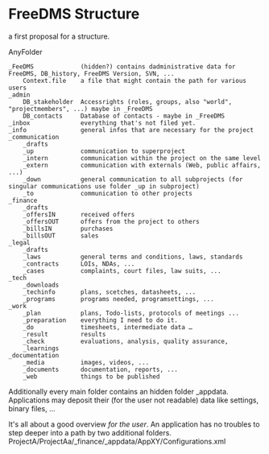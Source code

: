 # FreeDMS Structure
a first proposal for a structure.

AnyFolder

    _FeeDMS				(hidden?) contains dadministrative data for FreeDMS, DB_history, FreeDMS Version, SVN, ...
    	Context.file	a file that might contain the path for various users
    _admin              
        DB_stakeholder	Accessrights (roles, groups, also "world", "projectmembers", ...) maybe in _FreeDMS
        DB_contacts		Database of contacts - maybe in _FreeDMS
    _inbox				everything that's not filed yet.
    _info				general infos that are necessary for the project 
    _communication      
  	    _drafts
    	_up 			communication to superproject
  	    _intern 		communication within the project on the same level
  	    _extern 		communication with externals (Web, public affairs, ...)
  	    _down 		    general communication to all subprojects (for singular communications use folder _up in subproject)
  	    _to 			communication to other projects
    _finance
  	    _drafts			
  	    _offersIN		received offers
  	    _offersOUT		offers from the project to others
  	    _billsIN		purchases
  	    _billsOUT		sales
    _legal
  	    _drafts			
        _laws			general terms and conditions, laws, standards
  	    _contracts		LOIs, NDAs, ...
  	    _cases			complaints, court files, law suits, ...
    _tech
  	    _downloads
  	    _techinfo		plans, scetches, datasheets, ...
        _programs		programs needed, programsettings, ...
    _work
  	    _plan			plans, Todo-lists, protocols of meetings ...
  	    _preparation    everything I need to do it.
  	    _do			    timesheets, intermediate data …
  	    _result			results
  	    _check		    evaluations, analysis, quality assurance, 
  	    _learnings        
  	_documentation
  	    _media		    images, videos, ...
  	    _documents      documentation, reports, ...
  	    _web            things to be published

Additionally every main folder contains an hidden folder _appdata. 
Applications may deposit their (for the user not readable) data like settings, binary files, ...

It's all about a good overview *for the user*. 
An application has no troubles to step deeper into a path by two additional folders.
  ProjectA/ProjectAa/_finance/_appdata/AppXY/Configurations.xml
